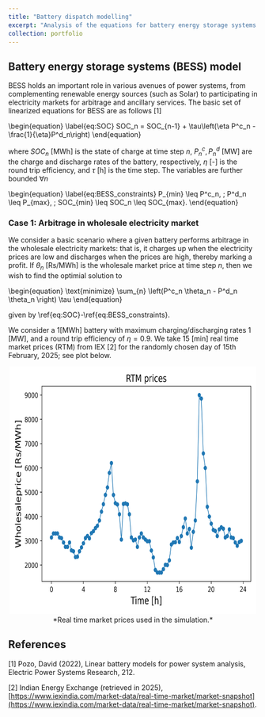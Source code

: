 ```yaml
---
title: "Battery dispatch modelling"
excerpt: "Analysis of the equations for battery energy storage systems (BESS) and their role in optimal dispatch.<br/><img src='/images/3_bus_system.png'  width='600' height='600'>"
collection: portfolio
---
```


## Battery energy storage systems (BESS) model

BESS holds an important role in various avenues of power systems, from complementing renewable energy sources (such as Solar) to participating in electricity markets for arbitrage and ancillary services. The basic set of linearized equations for BESS are as follows [1]

\begin{equation}
\label{eq:SOC}
SOC_n = SOC_{n-1} + \tau\left(\eta P^c_n - \frac{1}{\eta}P^d_n\right)
\end{equation}

where $SOC_n$ [MWh] is the state of charge at time step $n$, $P^c_n, P^d_n$ [MW] are the charge and discharge rates of the battery, respectively, $\eta$ [-] is the round trip efficiency, and $\tau$ [h] is the time step. The variables are further bounded $\forall n$

\begin{equation}
\label{eq:BESS_constraints}
P_{min} \leq P^c_n, \; P^d_n \leq P_{max}, \; SOC_{min} \leq SOC_n \leq SOC_{max}.
\end{equation}

### Case 1: Arbitrage in wholesale electricity market

We consider a basic scenario where a given battery performs arbitrage in the wholesale electricity markets: that is, it charges up when the electricity prices are low and discharges when the prices are high, thereby marking a profit. If $\theta_n$ [Rs/MWh] is the wholesale market price at time step $n$, then we wish to find the optimial solution to 

\begin{equation}
\text{minimize} \sum_{n} \left(P^c_n \theta_n - P^d_n \theta_n \right) \tau
\end{equation}

given by \ref{eq:SOC}-\ref{eq:BESS_constraints}.

We consider a $1$[MWh] battery with maximum charging/discharging rates $1$ [MW], and a round trip efficiency of $\eta = 0.9$. We take 15 [min] real time market prices (RTM) from IEX [2] for the randomly chosen day of 15th February, 2025; see plot below.

<div align="center">
<img src='/images/BESS_project_images/wholesaleprices_RTM_15022025.png' width='500' height='500'>
</div>
<div align="center">
*Real time market prices used in the simulation.*
</div>


## References
<a id="1">[1]</a> 
Pozo, David (2022),
Linear battery models for power system analysis,
Electric Power Systems Research, 212.

<a id="2">[2]</a> 
Indian Energy Exchange (retrieved in 2025),
[https://www.iexindia.com/market-data/real-time-market/market-snapshot](https://www.iexindia.com/market-data/real-time-market/market-snapshot).
